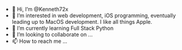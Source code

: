 - 👋 Hi, I’m @Kenneth72x
- 👀 I’m interested in web development, iOS programming, eventually leading up to MacOS development. I like all things Apple.  
- 🌱 I’m currently learning Full Stack Python
- 💞️ I’m looking to collaborate on ...
- 📫 How to reach me ...

<!---
Kenneth72x/Kenneth72x is a ✨ special ✨ repository because its `README.md` (this file) appears on your GitHub profile.
You can click the Preview link to take a look at your changes.
--->
